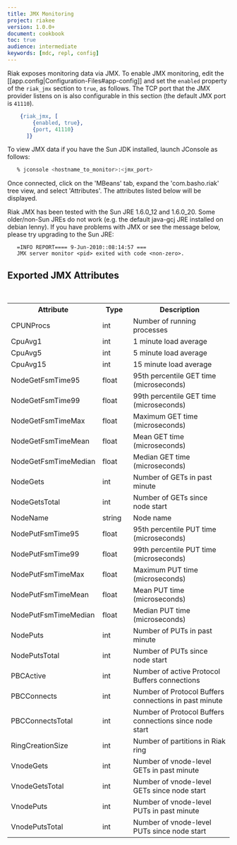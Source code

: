 ```yaml
---
title: JMX Monitoring
project: riakee
version: 1.0.0+
document: cookbook
toc: true
audience: intermediate
keywords: [mdc, repl, config]
---
```


Riak exposes monitoring data via JMX.  To enable JMX monitoring, edit the
[[app.config|Configuration-Files#app-config]] and set the ```enabled``` property of the ```riak_jmx```
section to ```true```, as follows.  The TCP port that the JMX provider listens on
is also configurable in this section (the default JMX port is ```41110```).

```erlang
    {riak_jmx, [
        {enabled, true},
        {port, 41110}
      ]}
```

   To view JMX data if you have the Sun JDK installed, launch JConsole
   as follows:

```bash
   % jconsole <hostname_to_monitor>:<jmx_port>
```

   Once connected, click on the 'MBeans' tab, expand the 'com.basho.riak'
   tree view, and select 'Attributes'.  The attributes listed below will
   be displayed.

   Riak JMX has been tested with the Sun JRE 1.6.0_12 and 1.6.0_20.  Some
   older/non-Sun JREs do not work (e.g. the default java-gcj JRE installed
   on debian lenny).  If you have problems with JMX or see the
   message below, please try upgrading to the Sun JRE:

```text
   =INFO REPORT==== 9-Jun-2010::08:14:57 ===
   JMX server monitor <pid> exited with code <non-zero>.
```

## Exported JMX Attributes
<br>
<table>
    <tr>
        <th WIDTH="30%">Attribute</th>
        <th WIDTH="15%">Type</th>
        <th WIDTH="55%">Description</th>
    </tr>
    <tr>
        <td>CPUNProcs</td>
        <td>int</td>
        <td>Number of running processes</td>
    </tr>
    <tr>
        <td>CpuAvg1</td>
        <td>int</td>
        <td>1 minute load average</td>
    </tr>
    <tr>
        <td>CpuAvg5</td>
        <td>int</td>
        <td>5 minute load average</td>
    </tr>
    <tr>
        <td>CpuAvg15</td>
        <td>int</td>
        <td>15 minute load average</td>
    </tr>
    <tr>
        <td>NodeGetFsmTime95</td>
        <td>float</td>
        <td>95th percentile GET time (microseconds)</td>
    </tr>
    <tr>
        <td>NodeGetFsmTime99</td>
        <td>float</td>
        <td>99th percentile GET time (microseconds)</td>
    </tr>
    <tr>
        <td>NodeGetFsmTimeMax</td>
        <td>float</td>
        <td>Maximum GET time (microseconds)</td>
    </tr>
    <tr>
        <td>NodeGetFsmTimeMean</td>
        <td>float</td>
        <td>Mean GET time (microseconds)</td>
    </tr>
    <tr>
        <td>NodeGetFsmTimeMedian</td>
        <td>float</td>
        <td>Median GET time (microseconds)</td>
    </tr>
    <tr>
        <td>NodeGets</td>
        <td>int</td>
        <td>Number of GETs in past minute</td>
    </tr>
    <tr>
        <td>NodeGetsTotal</td>
        <td>int</td>
        <td>Number of GETs since node start</td>
    </tr>
    <tr>
        <td>NodeName</td>
        <td>string</td>
        <td>Node name</td>
    </tr>
    <tr>
        <td>NodePutFsmTime95</td>
        <td>float</td>
        <td>95th percentile PUT time (microseconds)</td>
    </tr>
    <tr>
        <td>NodePutFsmTime99</td>
        <td>float</td>
        <td>99th percentile PUT time (microseconds)</td>
    </tr>
    <tr>
        <td>NodePutFsmTimeMax</td>
        <td>float</td>
        <td>Maximum PUT time (microseconds)</td>
    </tr>
    <tr>
        <td>NodePutFsmTimeMean</td>
        <td>float</td>
        <td>Mean PUT time (microseconds)</td>
    </tr>
    <tr>
        <td>NodePutFsmTimeMedian</td>
        <td>float</td>
        <td>Median PUT time (microseconds)</td>
    </tr>
    <tr>
        <td>NodePuts</td>
        <td>int</td>
        <td>Number of PUTs in past minute</td>
    </tr>
    <tr>
        <td>NodePutsTotal</td>
        <td>int</td>
        <td>Number of PUTs since node start</td>
    </tr>
    <tr>
        <td>PBCActive</td>
        <td>int</td>
        <td>Number of active Protocol Buffers connections</td>
    </tr>
    <tr>
        <td>PBCConnects</td>
        <td>int</td>
        <td>Number of Protocol Buffers connections in past minute</td>
    </tr>
    <tr>
        <td>PBCConnectsTotal</td>
        <td>int</td>
        <td>Number of Protocol Buffers connections since node start</td>
    </tr>
    <tr>
        <td>RingCreationSize</td>
        <td>int</td>
        <td>Number of partitions in Riak ring</td>
    </tr>
    <tr>
        <td>VnodeGets</td>
        <td>int</td>
        <td>Number of vnode-level GETs in past minute</td>
    </tr>
    <tr>
        <td>VnodeGetsTotal</td>
        <td>int</td>
        <td>Number of vnode-level GETs since node start</td>
    </tr>
    <tr>
        <td>VnodePuts</td>
        <td>int</td>
        <td>Number of vnode-level PUTs in past minute</td>
    </tr>
    <tr>
        <td>VnodePutsTotal</td>
        <td>int</td>
        <td>Number of vnode-level PUTs since node start</td>
    </tr>
</table>

